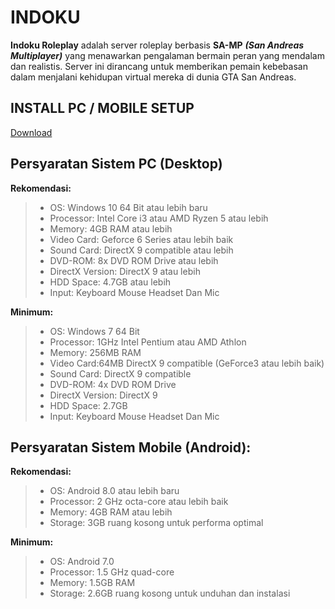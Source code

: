 # INDOKU

**Indoku Roleplay** adalah server roleplay berbasis **SA-MP** ***(San Andreas Multiplayer)*** yang menawarkan pengalaman bermain peran yang mendalam dan realistis. Server ini dirancang untuk memberikan pemain kebebasan dalam menjalani kehidupan virtual mereka di dunia GTA San Andreas.

## INSTALL PC / MOBILE SETUP
[Download](https://github.com/RaihanPrnwd/INDOKU-ROLEPLAY/releases)

## Persyaratan Sistem PC (Desktop)
**Rekomendasi:**
> - OS: Windows 10 64 Bit atau lebih baru
> - Processor: Intel Core i3 atau AMD Ryzen 5 atau lebih
> - Memory: 4GB RAM atau lebih
> - Video Card: Geforce 6 Series atau lebih baik
> - Sound Card: DirectX 9 compatible atau lebih
> - DVD-ROM: 8x DVD ROM Drive atau lebih
> - DirectX Version: DirectX 9 atau lebih
> - HDD Space: 4.7GB atau lebih
> - Input: Keyboard Mouse Headset Dan Mic

**Minimum:**
> - OS: Windows 7 64 Bit
> - Processor: 1GHz Intel Pentium atau AMD Athlon
> - Memory: 256MB RAM
> - Video Card:64MB DirectX 9 compatible (GeForce3 atau lebih baik) 
> - Sound Card: DirectX 9 compatible
> - DVD-ROM: 4x DVD ROM Drive
> - DirectX Version: DirectX 9
> - HDD Space: 2.7GB
> - Input: Keyboard Mouse Headset Dan Mic

## Persyaratan Sistem Mobile (Android):
**Rekomendasi:**
> - OS: Android 8.0 atau lebih baru
> - Processor: 2 GHz octa-core atau lebih baik
> - Memory: 4GB RAM atau lebih
> - Storage: 3GB ruang kosong untuk performa optimal

**Minimum:**
> - OS: Android 7.0
> - Processor: 1.5 GHz quad-core
> - Memory: 1.5GB RAM
> - Storage: 2.6GB ruang kosong untuk unduhan dan instalasi
